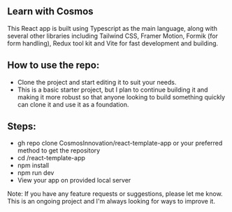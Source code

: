 ## Learn with Cosmos
This React app is built using Typescript as the main language, along with several other libraries including Tailwind CSS, Framer Motion, Formik (for form handling), Redux tool kit and Vite for fast development and building.

## How to use the repo:
- Clone the project and start editing it to suit your needs.
- This is a basic starter project, but I plan to continue building it and making it more robust so that anyone looking to build something quickly can clone it and use it as a foundation.

## Steps: 
- gh repo clone CosmosInnovation/react-template-app or your preferred method to get the repository
- cd /react-template-app
- npm install 
- npm run dev
- View your app on provided local server

Note: If you have any feature requests or suggestions, please let me know. This is an ongoing project and I'm always looking for ways to improve it.